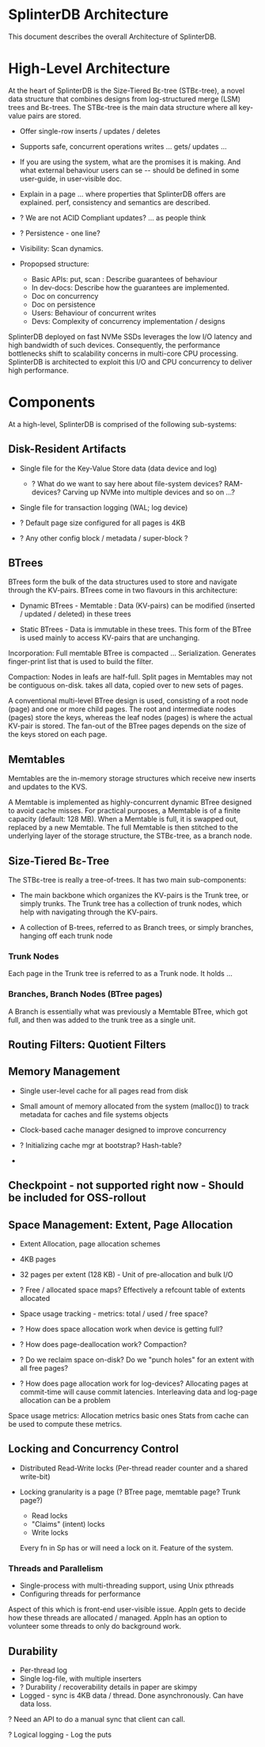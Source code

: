 # SplinterDB Architecture
This document describes the overall Architecture of SplinterDB.

# High-Level Architecture

At the heart of SplinterDB is the Size-Tiered Bε-tree (STBε-tree), a novel data structure that
combines designs from log-structured merge (LSM) trees and Bε-trees. The STBε-tree is the main
data structure where all key-value pairs are stored.

 * Offer single-row inserts / updates / deletes
 * Supports safe, concurrent operations writes ... gets/ updates ...

 * If you are using the system, what are the promises it is making. And what external behaviour
   users can se -- should be defined in some user-guide, in user-visible doc.

 * Explain in a page ... where properties that SplinterDB offers are explained. perf, consistency and
   semantics are described.

 * ? We are not ACID Compliant updates? ... as people think
 * ? Persistence - one line?

 * Visibility: Scan dynamics.

* Propopsed structure:
    * Basic APIs: put, scan : Describe guarantees of behaviour
    * In dev-docs: Describe how the guarantees are implemented.
    * Doc on concurrency
    * Doc on persistence
    * Users: Behaviour of concurrent writes
    * Devs: Complexity of concurrency implementation / designs

SplinterDB deployed on fast NVMe SSDs leverages the low I/O latency and high bandwidth of such
devices. Consequently, the performance bottlenecks shift to scalability concerns in multi-core
CPU processing. SplinterDB is architected to exploit this I/O and CPU concurrency to deliver
high performance.

# Components

At a high-level, SplinterDB is comprised of the following sub-systems:

## Disk-Resident Artifacts

* Single file for the Key-Value Store data (data device and log)

    * ? What do we want to say here about file-system devices? RAM-devices? Carving up NVMe into multiple devices and so on ...?

* Single file for transaction logging (WAL; log device)

* ? Default page size configured for all pages is 4KB

* ? Any other config block / metadata / super-block ?


## BTrees

BTrees form the bulk of the data structures used to store and navigate through
the KV-pairs. BTrees come in two flavours in this architecture:

* Dynamic BTrees - Memtable : Data (KV-pairs) can be modified (inserted / updated / deleted) in these trees

* Static BTrees - Data is immutable in these trees. This form of the BTree is used mainly to
  access KV-pairs that are unchanging.

Incorporation:
    Full memtable BTree is compacted ... Serialization. Generates finger-print list that is
    used to build the filter.

Compaction:
    Nodes in leafs are half-full. Split pages in Memtables may not be contiguous on-disk.
    takes all data, copied over to new sets of pages.

A conventional multi-level BTree design is used, consisting of a root node (page) and one or more
child pages. The root and intermediate nodes (pages) store the keys, whereas the leaf nodes (pages)
is where the actual KV-pair is stored. The fan-out of the BTree pages depends on the size of the
keys stored on each page.

## Memtables

Memtables are the in-memory storage structures which receive new inserts and updates to the KVS.

A Memtable is implemented as highly-concurrent dynamic BTree designed to avoid cache misses.
For practical purposes, a Memtable is of a finite capacity (default: 128 MB). When a Memtable is full,
it is swapped out, replaced by a new Memtable. The full Memtable is then stitched to the
underlying layer of the storage structure, the STBε-tree, as a branch node.

## Size-Tiered Bε-Tree

The STBε-tree is really a tree-of-trees. It has two main sub-components:

* The main backbone which organizes the KV-pairs is the Trunk tree, or simply trunks. The Trunk tree
   has a collection of trunk nodes, which help with navigating through the KV-pairs.

* A collection of B-trees, referred to as Branch trees, or simply branches, hanging off each trunk node

### Trunk Nodes

Each page in the Trunk tree is referred to as a Trunk node. It holds ...

### Branches, Branch Nodes (BTree pages)

A Branch is essentially what was previously a Memtable BTree, which got full, and then was
added to the trunk tree as a single unit.

## Routing Filters: Quotient Filters

## Memory Management

* Single user-level cache for all pages read from disk

* Small amount of memory allocated from the system (malloc()) to track metadata for caches and file systems objects

* Clock-based cache manager designed to improve concurrency

* ? Initializing cache mgr at bootstrap? Hash-table?
* 

## Checkpoint - not supported right now - Should be included for OSS-rollout

## Space Management: Extent, Page Allocation

* Extent Allocation, page allocation schemes
* 4KB pages
* 32 pages per extent (128 KB) - Unit of pre-allocation and bulk I/O

* ? Free / allocated space maps? Effectively a refcount table of extents allocated

* Space usage tracking - metrics: total / used / free space?

* ? How does space allocation work when device is getting full?

* ? How does page-deallocation work? Compaction?

* ? Do we reclaim space on-disk? Do we "punch holes" for an extent with all free pages?

* ? How does page allocation work for log-devices? Allocating pages at commit-time will cause
  commit latencies. Interleaving data and log-page allocation can be a problem

Space usage metrics:
    Allocation metrics basic ones
    Stats from cache can be used to compute these metrics.

## Locking and Concurrency Control

* Distributed Read-Write locks (Per-thread reader counter and a shared write-bit)
* Locking granularity is a page (? BTree page, memtable page? Trunk page?)

    * Read locks
    * "Claims" (intent) locks
    * Write locks

    Every fn in Sp has or will need a lock on it. Feature of the system.

### Threads and Parallelism

* Single-process with multi-threading support, using Unix pthreads
* Configuring threads for performance

Aspect of this which is front-end user-visible issue.
Appln gets to decide how these threads are allocated / managed.
Appln has an option to volunteer some threads to only do background work.


## Durability

* Per-thread log
* Single log-file, with multiple inserters
* ? Durability / recoverability details in paper are skimpy
 * Logged - sync is 4KB data / thread. Done asynchronously. Can have data loss.

 ? Need an API to do a manual sync that client can call.

 ? Logical logging - Log the puts



